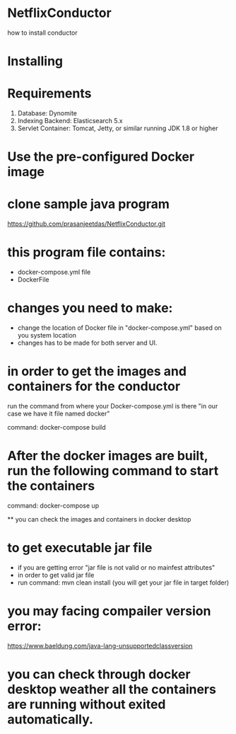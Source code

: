 # NetflixConductor
  how to install conductor

# Installing

# Requirements

1. Database: Dynomite
2. Indexing Backend: Elasticsearch 5.x
3. Servlet Container: Tomcat, Jetty, or similar running JDK 1.8 or higher

# Use the pre-configured Docker image

# clone sample java program

  https://github.com/prasanjeetdas/NetflixConductor.git
 
# this program file contains:
  
  * docker-compose.yml file
  * DockerFile

# changes you need to make:

  * change the location of Docker file in "docker-compose.yml" based on you system location
  * changes has to be made for both server and UI.

# in order to get the images and containers for the conductor

  run the command from where your Docker-compose.yml is there "in our case we have it  file named docker"
  
  command: docker-compose build

# After the docker images are built, run the following command to start the containers

  command: docker-compose up
 
 ** you can check the images and containers in docker desktop 
 
 # to get executable jar file

  * if you are getting error "jar file is not valid or no mainfest attributes"
  * in order to get valid jar file 
  * run command: mvn clean install (you will get your jar file in target folder)

# you may facing compailer version error:
  
  https://www.baeldung.com/java-lang-unsupportedclassversion
  
# you can check through  docker desktop weather all the containers are running without exited automatically.
